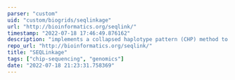 ```yaml
---
parser: "custom"
uid: "custom/biogrids/seqlinkage"
url: "http://bioinformatics.org/seqlink/"
timestamp: "2022-07-18 17:46:49.876162"
description: "implements a collapsed haplotype pattern (CHP) method to generate markers from sequence data for linkage analysis."
repo_url: "http://bioinformatics.org/seqlink/"
title: "SEQLinkage"
tags: ["chip-sequencing", "genomics"]
date: "2022-07-18 21:23:31.758369"
---
```

